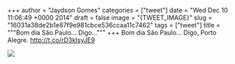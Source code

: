 
+++
author = "Jaydson Gomes"
categories = ["tweet"]
date = "Wed Dec 10 11:06:49 +0000 2014"
draft = false
image = "{TWEET_IMAGE}"
slug = "16031a38de2b1e87f9e981cbce536ccaa11c7462"
tags = ["tweet"]
title = """Bom dia São Paulo... Digo..."""
+++
Bom dia São Paulo... Digo, Porto Alegre. http://t.co/rD3kIsyJE9

![](/images/tweet-media/542636547103657984-B4fVDi0CQAAjt9g.jpg)